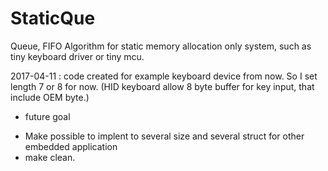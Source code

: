StaticQue
===========
Queue, FIFO Algorithm for static memory allocation only system, such as tiny keyboard driver or tiny mcu.

2017-04-11 : code created for example keyboard device from now. So I set length 7 or 8 for now.
(HID keyboard allow 8 byte buffer for key input, that include OEM byte.)

* future goal
- Make possible to implent to several size and several struct for other embedded application
- make clean.

